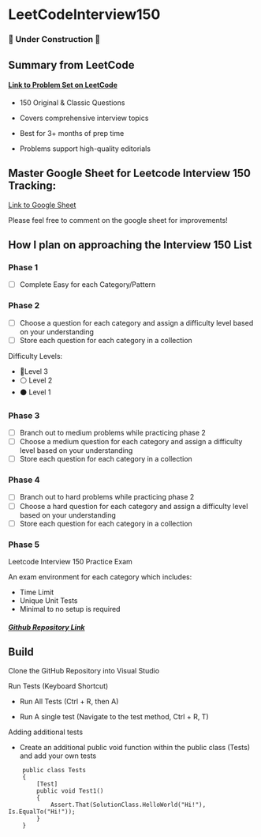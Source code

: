 # LeetCodeInterview150

### 🚧 Under Construction 🚧

## Summary from LeetCode

#### [Link to Problem Set on LeetCode](https://leetcode.com/studyplan/top-interview-150/)

- 150 Original & Classic Questions

- Covers comprehensive interview topics

- Best for 3+ months of prep time

- Problems support high-quality editorials

## Master Google Sheet for Leetcode Interview 150 Tracking:

[Link to Google Sheet](https://docs.google.com/spreadsheets/d/1Y8KtEgdm4d5qkLercBmlFnU7IB0C9dBkPnoTpuZTm4g/edit?usp=sharing)

Please feel free to comment on the google sheet for improvements!

## How I plan on approaching the Interview 150 List

### Phase 1
- [ ] Complete Easy for each Category/Pattern

### Phase 2
- [ ] Choose a question for each category and assign a difficulty level based on your understanding
- [ ] Store each question for each category in a collection

Difficulty Levels:
- 🔴Level 3
- ⚪ Level 2
- ⚫ Level 1

### Phase 3
- [ ] Branch out to medium problems while practicing phase 2
- [ ] Choose a medium question for each category and assign a difficulty level based on your understanding
- [ ] Store each question for each category in a collection

### Phase 4
- [ ] Branch out to hard problems while practicing phase 2
- [ ] Choose a hard question for each category and assign a difficulty level based on your understanding
- [ ] Store each question for each category in a collection

### Phase 5 

Leetcode Interview 150 Practice Exam

An exam environment for each category which includes:
- Time Limit
- Unique Unit Tests
- Minimal to no setup is required

##### [Github Repository Link](https://github.com/chitangchin/Leetcode-Practice-Exams)

## Build

Clone the GitHub Repository into Visual Studio

Run Tests (Keyboard Shortcut)

- Run All Tests (Ctrl + R, then A)

- Run A single test (Navigate to the test method, Ctrl + R, T)

Adding additional tests

- Create an additional public void function within the public class (Tests) and add your own tests

```
    public class Tests
    {
        [Test]
        public void Test1()
        {
            Assert.That(SolutionClass.HelloWorld("Hi!"), Is.EqualTo("Hi!"));
        }
    }
```
  
